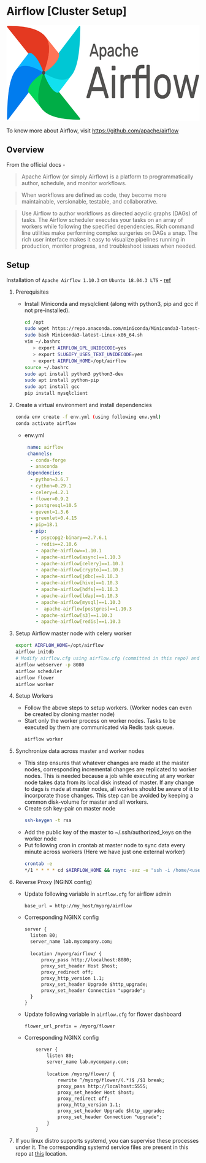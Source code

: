 # Airflow [Cluster Setup]
<img src="https://github.com/abhishektripathi24/platform-setup/blob/master/apache-airflow/images/airflow-logo.png" width="600" height="250"/>
 
To know more about Airflow, visit https://github.com/apache/airflow

## Overview
From the official docs -

> Apache Airflow (or simply Airflow) is a platform to programmatically author, schedule, and monitor workflows.

> When workflows are defined as code, they become more maintainable, versionable, testable, and collaborative.

> Use Airflow to author workflows as directed acyclic graphs (DAGs) of tasks. The Airflow scheduler executes your tasks on an array of workers while following the specified dependencies. Rich command line utilities make performing complex surgeries on DAGs a snap. The rich user interface makes it easy to visualize pipelines running in production, monitor progress, and troubleshoot issues when needed.

## Setup
Installation of `Apache Airflow 1.10.3` on `Ubuntu 18.04.3 LTS` - [ref](https://airflow.apache.org/docs/stable/installation.html)

1. Prerequisites
    * Install Miniconda and mysqlclient (along with python3, pip and gcc if not pre-installed).
        ```bash
        cd /opt
        sudo wget https://repo.anaconda.com/miniconda/Miniconda3-latest-Linux-x86_64.sh
        sudo bash Miniconda3-latest-Linux-x86_64.sh
        vim ~/.bashrc
           > export AIRFLOW_GPL_UNIDECODE=yes
           > export SLUGIFY_USES_TEXT_UNIDECODE=yes
           > export AIRFLOW_HOME=/opt/airflow
        source ~/.bashrc
        sudo apt install python3 python3-dev
        sudo apt install python-pip
        sudo apt install gcc
        pip install mysqlclient
        ```
    
2. Create a virtual environment and install dependencies
    ```bash
    conda env create -f env.yml (using following env.yml)
    conda activate airflow
    ``` 
    * env.yml
        ```yaml
         name: airflow
         channels:
          - conda-forge
          - anaconda
         dependencies:
          - python=3.6.7
          - cython=0.29.1
          - celery=4.2.1
          - flower=0.9.2
          - postgresql=10.5
          - gevent=1.3.6
          - greenlet=0.4.15
          - pip=18.1
          - pip:
            - psycopg2-binary==2.7.6.1
            - redis==2.10.6
            - apache-airflow==1.10.1
            - apache-airflow[async]==1.10.3
            - apache-airflow[celery]==1.10.3
            - apache-airflow[crypto]==1.10.3
            - apache-airflow[jdbc]==1.10.3
            - apache-airflow[hive]==1.10.3
            - apache-airflow[hdfs]==1.10.3
            - apache-airflow[ldap]==1.10.3
            - apache-airflow[mysql]==1.10.3
            -  apache-airflow[postgres]==1.10.3
            - apache-airflow[s3]==1.10.3
            - apache-airflow[redis]==1.10.3
        ```
3. Setup Airflow master node with celery worker
    ```bash
    export AIRFLOW_HOME=/opt/airflow
    airflow initdb
    # Modify airflow.cfg using airflow.cfg (committed in this repo) and repeat the second step again.
    airflow webserver -p 8080
    airflow scheduler
    airflow flower
    airflow worker
    ```

4. Setup Workers
    * Follow the above steps to setup workers. (Worker nodes can even be created by cloning master node)
    * Start only the worker process on worker nodes. Tasks to be executed by them are communicated via Redis task queue.
        ```bash
        airflow worker
        ```
      
5. Synchronize data across master and worker nodes
    * This step ensures that whatever changes are made at the master nodes, corresponding incremental changes are replicated to worker nodes. This is needed because a job while executing at any worker node takes data from its local disk instead of master. If any change to dags is made at master nodes, all workers should be aware of it to incorporate those changes. This step can be avoided by keeping a common disk-volume for master and all workers.
    * Create ssh key-pair on master node
        ```bash 
        ssh-keygen -t rsa
        ```
    * Add the public key of the master to ~/.ssh/authorized_keys on the worker node
    * Put following cron in crontab at master node to sync data every minute across workers (Here we have just one external worker)
        ```bash
        crontab -e
        */1 * * * * cd $AIRFLOW_HOME && rsync -avz -e "ssh -i /home/<username>/.ssh/id_rsa" /opt/airflow/ <username>@<ip>:/opt/airflow/ --exclude=logs/
        ``` 
        
6. Reverse Proxy (NGINX config)
    * Update following variable in `airflow.cfg` for airflow admin
        ```
        base_url = http://my_host/myorg/airflow
        ```
    * Corresponding NGINX config
        ```buildoutcfg
        server {
          listen 80;
          server_name lab.mycompany.com;
        
          location /myorg/airflow/ {
              proxy_pass http://localhost:8080;
              proxy_set_header Host $host;
              proxy_redirect off;
              proxy_http_version 1.1;
              proxy_set_header Upgrade $http_upgrade;
              proxy_set_header Connection "upgrade";
          }
        }
        ```
    * Update following variable in `airflow.cfg` for flower dashboard
        ```
        flower_url_prefix = /myorg/flower
        ```
    * Corresponding NGINX config
        ```buildoutcfg
            server {
                listen 80;
                server_name lab.mycompany.com;
            
                location /myorg/flower/ {
                    rewrite ^/myorg/flower/(.*)$ /$1 break;
                    proxy_pass http://localhost:5555;
                    proxy_set_header Host $host;
                    proxy_redirect off;
                    proxy_http_version 1.1;
                    proxy_set_header Upgrade $http_upgrade;
                    proxy_set_header Connection "upgrade";
                }
            }
        ```
      
7. If you linux distro supports systemd, you can supervise these processes under it. The corresponding systemd service files are present in this repo at [this](systemd) location. 